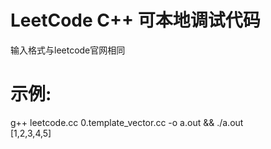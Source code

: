 # LeetCode C++ 可本地调试代码
输入格式与leetcode官网相同
# 示例:
g++ leetcode.cc 0.template_vector.cc -o a.out && ./a.out  
[1,2,3,4,5]
